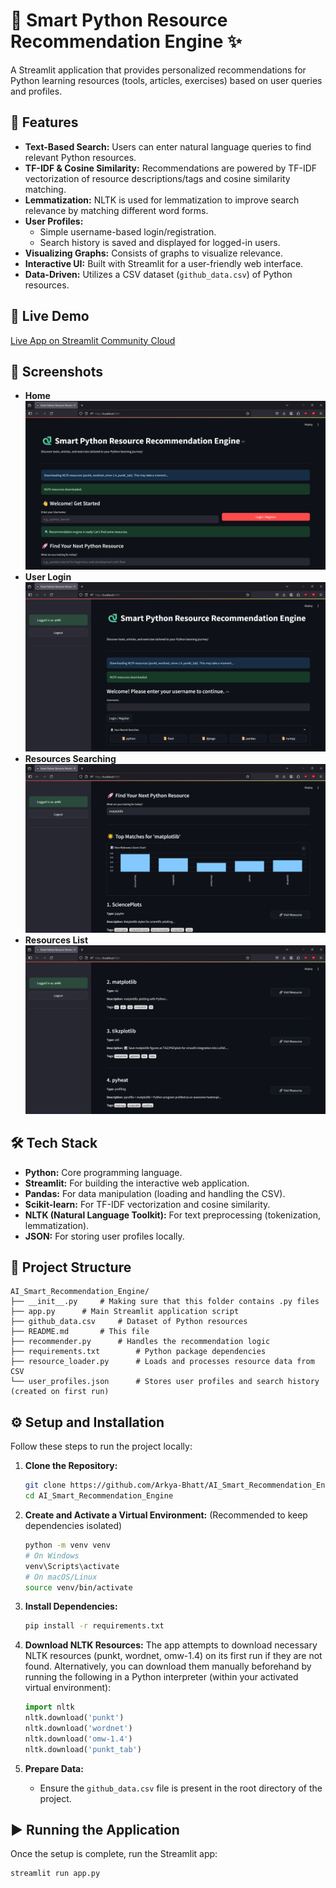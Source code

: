 # 🐍 Smart Python Resource Recommendation Engine ✨

A Streamlit application that provides personalized recommendations for Python learning resources (tools, articles, exercises) based on user queries and profiles.

## 🌟 Features

*   **Text-Based Search:** Users can enter natural language queries to find relevant Python resources.
*   **TF-IDF & Cosine Similarity:** Recommendations are powered by TF-IDF vectorization of resource descriptions/tags and cosine similarity matching.
*   **Lemmatization:** NLTK is used for lemmatization to improve search relevance by matching different word forms.
*   **User Profiles:**
    *   Simple username-based login/registration.
    *   Search history is saved and displayed for logged-in users.
*   **Visualizing Graphs:** Consists of graphs to visualize relevance.
*   **Interactive UI:** Built with Streamlit for a user-friendly web interface.
*   **Data-Driven:** Utilizes a CSV dataset (`github_data.csv`) of Python resources.

## 🚀 Live Demo

[Live App on Streamlit Community Cloud](https://smartrecommendationengine-tqywa88mrbdvh5cy9r3vew.streamlit.app/)

## 📸 Screenshots

* **Home**
![Home](screenshots/home.png)
* **User Login**
![User Login](screenshots/user_login.png)
* **Resources Searching**
![Resources Searching](screenshots/resources_searching.png)
* **Resources List**
![Resources List](screenshots/resources_list.png)

## 🛠️ Tech Stack

*   **Python:** Core programming language.
*   **Streamlit:** For building the interactive web application.
*   **Pandas:** For data manipulation (loading and handling the CSV).
*   **Scikit-learn:** For TF-IDF vectorization and cosine similarity.
*   **NLTK (Natural Language Toolkit):** For text preprocessing (tokenization, lemmatization).
*   **JSON:** For storing user profiles locally.

## 📁 Project Structure

```
AI_Smart_Recommendation_Engine/
├── __init__.py     # Making sure that this folder contains .py files
├── app.py      # Main Streamlit application script
├── github_data.csv     # Dataset of Python resources
├── README.md       # This file
├── recommender.py      # Handles the recommendation logic
├── requirements.txt        # Python package dependencies
├── resource_loader.py      # Loads and processes resource data from CSV
└── user_profiles.json      # Stores user profiles and search history (created on first run)
```


## ⚙️ Setup and Installation

Follow these steps to run the project locally:

1.  **Clone the Repository:**
    ```bash
    git clone https://github.com/Arkya-Bhatt/AI_Smart_Recommendation_Engine.git
    cd AI_Smart_Recommendation_Engine
    ```

2.  **Create and Activate a Virtual Environment:**
    (Recommended to keep dependencies isolated)
    ```bash
    python -m venv venv
    # On Windows
    venv\Scripts\activate
    # On macOS/Linux
    source venv/bin/activate
    ```

3.  **Install Dependencies:**
    ```bash
    pip install -r requirements.txt
    ```

4.  **Download NLTK Resources:**
    The app attempts to download necessary NLTK resources (punkt, wordnet, omw-1.4) on its first run if they are not found. Alternatively, you can download them manually beforehand by running the following in a Python interpreter (within your activated virtual environment):
    ```python
    import nltk
    nltk.download('punkt')
    nltk.download('wordnet')
    nltk.download('omw-1.4')
    nltk.download('punkt_tab')
    ```

5.  **Prepare Data:**
    *   Ensure the `github_data.csv` file is present in the root directory of the project.

## ▶️ Running the Application

Once the setup is complete, run the Streamlit app:

```bash
streamlit run app.py